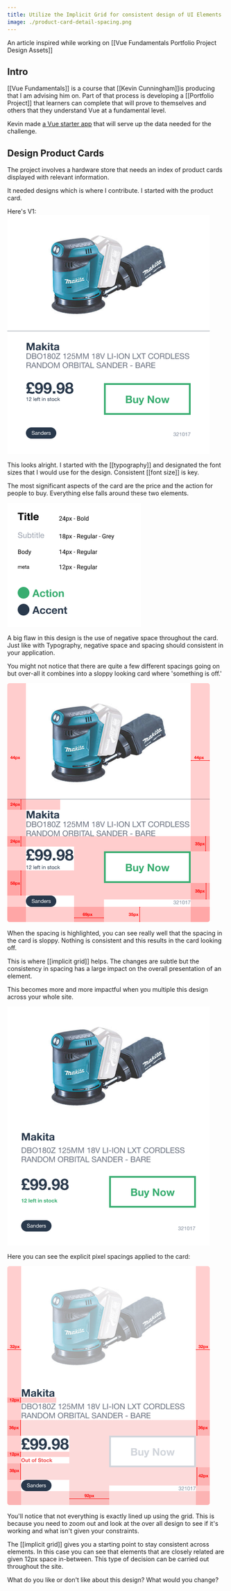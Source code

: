 ```yaml
---
title: Utilize the Implicit Grid for consistent design of UI Elements
image: ./product-card-detail-spacing.png
---
```


An article inspired while working on 
[[Vue Fundamentals Portfolio Project Design Assets]]

## Intro
[[Vue Fundamentals]] is a course that [[Kevin Cunningham]]is producing that I am advising him on. Part of that process is developing a [[Portfolio Project]] that learners can complete that will prove to themselves and others that they understand Vue at a fundamental level.

Kevin made [a Vue starter app](https://github.com/doingandlearning/vue-fundamentals-challenge) that will serve up the data needed for the challenge.

## Design Product Cards
The project involves a hardware store that needs an index of product cards displayed with relevant information.

It needed designs which is where I contribute. I started with the product card.

Here's V1: 
![first version of the product card](./product-card-old.png)

This looks alright. I started with the [[typography]] and designated the font sizes that I would use for the design. Consistent [[font size]] is key. 

The most significant aspects of the card are the price and the action for people to buy. Everything else falls around these two elements.

![typography definitions for the Vue Project](./vue-fundamentals-typography.png)

A big flaw in this design is the use of negative space throughout the card. Just like with Typography, negative space and spacing should consistent in your application.

You might not notice that there are quite a few different spacings going on but over-all it combines into a sloppy looking card where 'something is off.'

![Spacing highlighted in the product card](./product-card-spacing.png)

When the spacing is highlighted, you can see really well that the spacing in the card is sloppy. Nothing is consistent and this results in the card looking off.

This is where [[implicit grid]] helps. The changes are subtle but the consistency in spacing has a large impact on the overall presentation of an element.

This becomes more and more impactful when you multiple this design across your whole site.

![implicit grid applied](./product-card-detail.png)


Here you can see the explicit pixel spacings applied to the card:


![implicit grid applied to card with spacing shown](./product-card-detail-spacing.png)

You'll notice that not everything is exactly lined up using the grid. This is because you need to zoom out and look at the over all design to see if it's working and what isn't given your constraints.

The [[implicit grid]] gives you a starting point to stay consistent across elements. In this case you can see that elements that are closely related are given 12px space in-between. This type of decision can be carried out throughout the site.

What do you like or don't like about this design? What would you change?